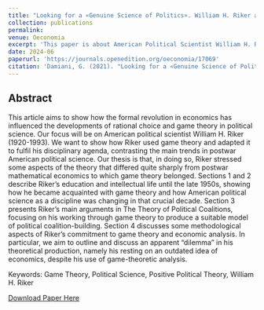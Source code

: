 ```yaml
---
title: "Looking for a «Genuine Science of Politics». William H. Riker and the Game Theoretical Turn in Political Science"
collection: publications
permalink:
venue: Oeconomia
excerpt: 'This paper is about American Political Scientist William H. Riker and his role in introducing Game Theory in Political Science.'
date: 2024-06
paperurl: 'https://journals.openedition.org/oeconomia/17069'
citation: 'Damiani, G. (2021). "Looking for a «Genuine Science of Politics». William H. Riker and the Game Theoretical Turn in Political Science."  Oeconomia, 14-2, 149-193: http://journals.openedition.org/oeconomia/17069; DOI : https://doi.org/10.4000/120il'
---
```


## Abstract
This article aims to show how the formal revolution in economics has influenced the developments of rational choice and game theory in political science. Our focus will be on American political scientist William H. Riker (1920-1993). We want to show how Riker used game theory and adapted it to fulfil his disciplinary agenda, contrasting the main trends in postwar American political science. Our thesis is that, in doing so, Riker stressed some aspects of the theory that differed quite sharply from postwar mathematical economics to which game theory belonged. Sections 1 and 2 describe Riker’s education and intellectual life until the late 1950s, showing how he became acquainted with game theory and how American political science as a discipline was changing in that crucial decade. Section 3 presents Riker’s main arguments in The Theory of Political Coalitions, focusing on his working through game theory to produce a suitable model of political coalition-building. Section 4 discusses some methodological aspects of Riker’s commitment to game theory and economic analysis. In particular, we aim to outline and discuss an apparent “dilemma” in his theoretical production, namely his resting on an outdated idea of economics, despite his use of game-theoretic analysis.

Keywords: Game Theory, Political Science, Positive Political Theory, William H. Riker

[Download Paper Here](https://journals.openedition.org/oeconomia/17069)
